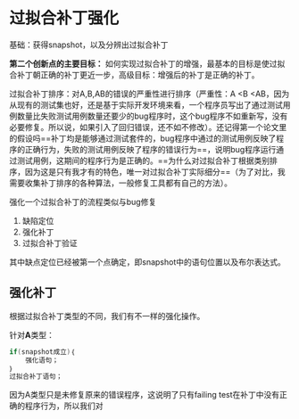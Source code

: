 # 过拟合补丁强化

基础：获得snapshot，以及分辨出过拟合补丁

**第二个创新点的主要目标：** 如何实现过拟合补丁的增强，最基本的目标是使过拟合补丁朝正确的补丁更近一步，高级目标：增强后的补丁是正确的补丁。

过拟合补丁排序：对A,B,AB的错误的严重性进行排序（严重性：A <B <AB，因为从现有的测试集也好，还是基于实际开发环境来看，一个程序员写出了通过测试用例数量比失败测试用例数量还要少的bug程序时，这个bug程序不如重新写，没有必要修复。所以说，如果引入了回归错误，还不如不修改）。还记得第一个论文里的假设吗==补丁均是能够通过测试套件的，bug程序中通过的测试用例反映了程序的正确行为，失败的测试用例反映了程序的错误行为==，说明bug程序运行通过测试用例，这期间的程序行为是正确的。==为什么对过拟合补丁根据类别排序，因为这是只有我才有的特色，唯一对过拟合补丁实际细分==（为了对比，我需要收集补丁排序的各种算法，一般修复工具都有自己的方法）。

强化一个过拟合补丁的流程类似与bug修复

1. 缺陷定位
2. 强化补丁
3. 过拟合补丁验证

其中缺点定位已经被第一个点确定，即snapshot中的语句位置以及布尔表达式。

## 强化补丁

根据过拟合补丁类型的不同，我们有不一样的强化操作。

针对**A**类型：

```java
if(snapshot成立)｛
	强化语句；
｝
过拟合补丁语句；
```

因为A类型只是未修复原来的错误程序，这说明了只有failing test在补丁中没有正确的程序行为，所以我们对

